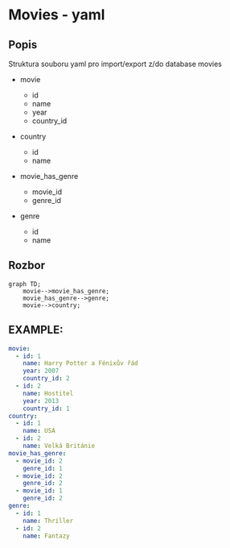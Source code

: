 # Movies - yaml

## Popis

Struktura souboru yaml pro import/export z/do database movies

- movie
    - id
    - name
    - year
    - country_id

- country
    - id
    - name

- movie_has_genre
    - movie_id
    - genre_id

- genre
    - id
    - name

## Rozbor

```mermaid
graph TD;
    movie-->movie_has_genre;
    movie_has_genre-->genre;
    movie-->country;
```

## EXAMPLE:
```yaml
movie:
  - id: 1
    name: Harry Potter a Fénixův řád
    year: 2007
    country_id: 2
  - id: 2
    name: Hostitel
    year: 2013
    country_id: 1
country:
  - id: 1
    name: USA
  - id: 2
    name: Velká Británie
movie_has_genre:
  - movie_id: 2
    genre_id: 1
  - movie_id: 2
    genre_id: 2
  - movie_id: 1
    genre_id: 2
genre:
  - id: 1
    name: Thriller
  - id: 2
    name: Fantazy
```